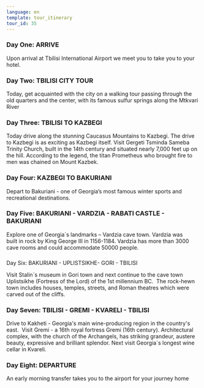 ```yaml
---
language: en
template: tour_itinerary
tour_id: 35
---
```

### Day One: ARRIVE  


Upon arrival at Tbilisi International Airport we meet you to take you to your hotel.

### Day Two: TBILISI CITY TOUR


Today, get acquainted with the city on a walking tour passing through the old quarters
and the center, with its famous sulfur springs along the Mtkvari River


### Day Three: TBILISI TO KAZBEGI


Today drive along the stunning Caucasus Mountains to Kazbegi. The drive to Kazbegi
is as exciting as Kazbegi itself. Visit Gergeti Tsminda Sameba Trinity Church, built
in the 14th century and situated nearly 7,000 feet up on the hill. According to
the legend, the titan Prometheus who brought fire to men was chained on Mount Kazbek.

### Day Four: KAZBEGI TO BAKURIANI


Depart to Bakuriani - one of Georgia’s most famous winter sports and recreational
destinations.

### Day Five: BAKURIANI - VARDZIA - RABATI CASTLE - BAKURIANI


Explore one of Georgia\`s landmarks – Vardzia cave town. Vardzia was built in rock
by King George III in 1156-1184. Vardzia has more than 3000 cave rooms and could
accommodate 50000 people.

###   
Day Six: BAKURIANI - UPLISTSIKHE- GORI - TBILISI 


Visit Stalin\`s museum in Gori town and next continue to the cave town Uplistsikhe
(Fortress of the Lord) of the 1st millennium BC.  The rock-hewn town includes houses,
temples, streets, and Roman theatres which were carved out of the cliffs.

### Day Seven: TBILISI - GREMI - KVARELI - TBILISI 


Drive to Kakheti - Georgia's main wine-producing region in the country's east.  Visit
Gremi - a 16th royal fortress Gremi (16th century). Architectural complex, with
the church of the Archangels, has striking grandeur, austere beauty, expressive
and brilliant splendor. Next visit Georgia\`s longest wine cellar in Kvareli.

### Day Eight: DEPARTURE


An early morning transfer takes you to the airport for your journey home
